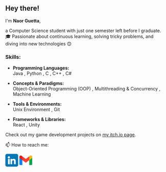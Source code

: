 ## Hey there!
I'm **Naor Guetta**,

a Computer Science student with just one semester left before I graduate.🎓
Passionate about continuous learning, solving tricky problems, and diving into new technologies 😊

### Skills:
* **Programming Languages:**  
  Java , Python , C , C++ , C#

* **Concepts & Paradigms:**  
  Object-Oriented Programming (OOP) , Multithreading & Concurrency , Machine Learning 

* **Tools & Environments:**  
  Unix Environment , Git

* **Frameworks & Libraries:**  
  React , Unity

Check out my game development projects on [my itch.io page](https://naorguetta.itch.io/).
  
📫 How to reach me: 

[<img src='https://github.com/NaorGuetta/NaorGuetta/blob/main/icons/linkedin.png' alt='linkedin' height='40'>](https://www.linkedin.com/in/naor-guetta-899611290/)
[<img src='https://github.com/NaorGuetta/NaorGuetta/blob/main/icons/gmail.png' alt='Gmail' width='40'>](mailto:naorguetta1@gmail.com)
